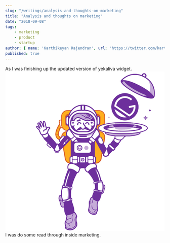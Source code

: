 ```yaml
---
slug: "/writings/analysis-and-thoughts-on-marketing"
title: "Analysis and thoughts on marketing"
date: "2018-09-08"
tags: 
    - marketing
    - product
    - startup
author: { name: 'Karthikeyan Rajendran', url: 'https://twitter.com/karthik_dot_js' }
published: true
---
```


As I was finishing up the updated version of yekaliva widget. 
![Hopper The Rabbit](../../images/gatsby-astronaut.png)
I was do some read through inside marketing.